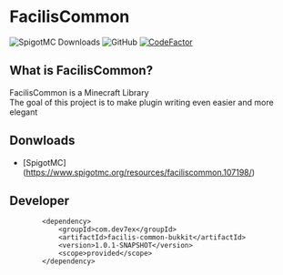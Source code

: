 # FacilisCommon
![SpigotMC Downloads](https://img.shields.io/spiget/downloads/107198?label=Downloads)
![GitHub](https://img.shields.io/github/license/dev7ex/faciliscommon)
[![CodeFactor](https://www.codefactor.io/repository/github/dev7ex/faciliscommon/badge)](https://www.codefactor.io/repository/github/dev7ex/faciliscommon)

## What is FacilisCommon?

FacilisCommon is a Minecraft Library  
The goal of this project is to make plugin writing even easier and more elegant

## Donwloads
- [SpigotMC] (https://www.spigotmc.org/resources/faciliscommon.107198/)

## Developer

```maven
        <dependency>
            <groupId>com.dev7ex</groupId>
            <artifactId>facilis-common-bukkit</artifactId>
            <version>1.0.1-SNAPSHOT</version>
            <scope>provided</scope>
        </dependency>
```

